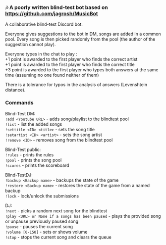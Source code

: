 ### 🎶 A poorly written blind-test bot based on https://github.com/jagrosh/MusicBot
A collaborative blind-test Discord bot.

Everyone gives suggestions to the bot in DM, songs are added in a common pool. Every song is then picked randomly from the pool (the author of the suggestion cannot play).

Everyone types in the chat to play :   
+1 point is awarded to the first player who finds the correct artist   
+1 point is awarded to the first player who finds the correct title   
+3 point is awarded to the first player who types both answers at the same time (assuming no one found neither of them)   

There is a tolerance for typos in the analysis of answers (Levenshtein distance).

### Commands
Blind-Test DM:   
`!add <Youtube URL>` - adds song/playlist to the blindtest pool   
`!list` - list the added songs   
`!settitle <ID> <title>` - sets the song title   
`!setartist <ID> <artist>` - sets the song artist   
`!remove <ID>` - removes song from the blindtest pool   

Blind-Test public:   
`!rules` - prints the rules   
`!pool` - prints the song pool   
`!scores` - prints the scoreboard   

Blind-TestDJ:   
`!backup <Backup name>` - backups the state of the game   
`!restore <Backup name>` - restores the state of the game from a named backup   
`!lock` - lock/unlock the submissions   

DJ:   
`!next` - picks a random next song for the blindtest   
`!play <URL> or None if a songs has been paused` - plays the provided song or unpause previously paused song   
`!pause` - pauses the current song   
`!volume [0-150]` - sets or shows volume   
`!stop` - stops the current song and clears the queue   